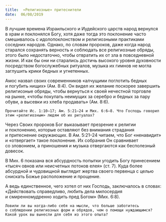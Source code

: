 ```yaml
---
title:  «Религиозные» притеснители
date:  06/08/2019
---
```


В лучшие времена Израильского и Иудейского царств народ вернулся в храм и поклонялся Богу, хотя даже тогда это поклонение часто смешивалось с идолопоклонством и религиозными практиками соседних народов. Однако, по словам пророков, даже когда народ старался сохранять верность и соблюдать все религиозные обряды, этого было недостаточно, чтобы отвратить их от зла в повседневной жизни. И как бы они ни старались достичь высокого уровня духовности посредством богослужебных ритуалов, музыка их гимнов не могла заглушить крики бедных и угнетенных.

Амос назвал своих современников «алчущими поглотить бедных и погубить нищих» (Ам. 8:4). Он видел их желание поскорее завершить религиозные обряды, чтобы вернуться к своей нечестной торговле на рынке, «чтобы покупать неимущих за серебро и бедных за пару обуви, а высевки из хлеба продавать» (Ам. 8:6).

`Прочитайте Ис. 1:10–17; Ам. 5:21–24 и Мих. 6:6–8. Что Господь говорил этим «религиозным» людям об их ритуалах?`

Через Своих пророков Бог выказывает презрение к религии и поклонению, которые оставляют без внимания страдания и притеснение окружающих. В Ам. 5:21–24 читаем, что Бог «ненавидит» и «отвергает» такое поклонение. Их собрания Он сравнивает со зловонием, а приношения и музыка отвергаются как бесполезный довесок.

В Мих. 6 показана вся абсурдность попытки угодить Богу принесением «тысяч овнов или неисчетных потоков елея» (ст. 7). Куда более абсурдной и чудовищной выглядит жертва своего первенца с целью снискать Божье расположение и прощение.

А ведь единственное, чего хотел от них Господь, заключалось в словах: «Действовать справедливо, любить дела милосердия и смиренномудренно ходить пред Богом» (Мих. 6:8).

`Ловили ли вы когда-либо себя на мысли, что больше заботитесь о соблюдении религиозных форм и обрядов, чем о помощи нуждающимся? Какой урок вы вынесли для себя из этого опыта?`